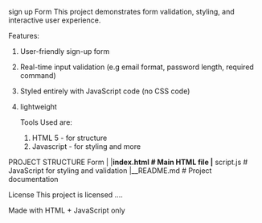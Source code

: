 sign up Form
This project demonstrates form validation, styling, and interactive user experience.

Features:
1. User-friendly sign-up form
2. Real-time input validation (e.g email format, password length, required command)
3. Styled entirely with JavaScript code (no CSS code)
4. lightweight

   Tools Used are:
   1. HTML 5 - for structure
   2. Javascript - for styling and more

PROJECT STRUCTURE
Form
  | 
  |__index.html  # Main HTML file
    |__ script.js   # JavaScript for styling and validation
      |__README.md  # Project documentation

License
This project is licensed ....

Made with HTML + JavaScript only
